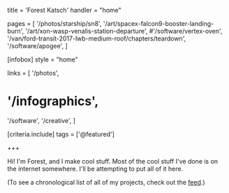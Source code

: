 title = 'Forest Katsch'
handler = "home"

pages = [
  '/photos/starship/sn8',
  '/art/spacex-falcon9-booster-landing-burn',
  '/art/xon-wasp-venalis-station-departure',
  #'/software/vertex-oven',
  '/van/ford-transit-2017-lwb-medium-roof/chapters/teardown',
  '/software/apogee',
]

[infobox]
style = "home"

links = [
  '/photos',
#  '/infographics',
  '/software',
  '/creative',
]

[criteria.include]
tags = ['@featured']

+++

Hi! I'm Forest, and I make cool stuff.
Most of the cool stuff I've done is on the internet somewhere.
I'll be attempting to put all of it here.

(To see a chronological list of all of my projects, check out the [feed](/feed).)
